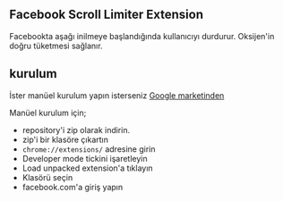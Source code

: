 Facebook Scroll Limiter Extension
-------------------

Facebookta aşağı inilmeye başlandığında kullanıcıyı durdurur. Oksijen'in doğru tüketmesi sağlanır.

kurulum
-------------------
İster manüel kurulum yapın isterseniz [Google marketinden](https://chrome.google.com/webstore/detail/hbnpnehenjfkgnlcckdcanjpmdcefmho)

Manüel kurulum için;

* repository'i zip olarak indirin.
* zip'i bir klasöre çıkartın
* `chrome://extensions/` adresine girin
* Developer mode tickini işaretleyin
* Load unpacked extension'a tıklayın
* Klasörü seçin
* facebook.com'a giriş yapın